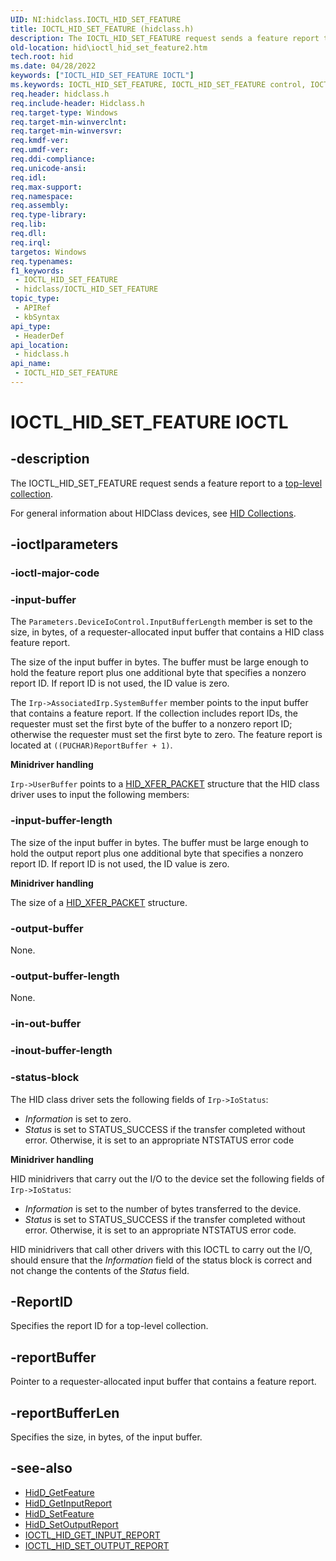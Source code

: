 ```yaml
---
UID: NI:hidclass.IOCTL_HID_SET_FEATURE
title: IOCTL_HID_SET_FEATURE (hidclass.h)
description: The IOCTL_HID_SET_FEATURE request sends a feature report to a top-level collection.
old-location: hid\ioctl_hid_set_feature2.htm
tech.root: hid
ms.date: 04/28/2022
keywords: ["IOCTL_HID_SET_FEATURE IOCTL"]
ms.keywords: IOCTL_HID_SET_FEATURE, IOCTL_HID_SET_FEATURE control, IOCTL_HID_SET_FEATURE control code [Human Input Devices], hid.ioctl_hid_set_feature2, hidclass/IOCTL_HID_SET_FEATURE, hidioreq_def58360-8e73-49dd-ab90-33cf3b6a92de.xml
req.header: hidclass.h
req.include-header: Hidclass.h
req.target-type: Windows
req.target-min-winverclnt: 
req.target-min-winversvr: 
req.kmdf-ver: 
req.umdf-ver: 
req.ddi-compliance: 
req.unicode-ansi: 
req.idl: 
req.max-support: 
req.namespace: 
req.assembly: 
req.type-library: 
req.lib: 
req.dll: 
req.irql: 
targetos: Windows
req.typenames: 
f1_keywords:
 - IOCTL_HID_SET_FEATURE
 - hidclass/IOCTL_HID_SET_FEATURE
topic_type:
 - APIRef
 - kbSyntax
api_type:
 - HeaderDef
api_location:
 - hidclass.h
api_name:
 - IOCTL_HID_SET_FEATURE
---
```


# IOCTL_HID_SET_FEATURE IOCTL

## -description

The IOCTL_HID_SET_FEATURE request sends a feature report to a [top-level collection](/windows-hardware/drivers/hid/top-level-collections).

For general information about HIDClass devices, see [HID Collections](/windows-hardware/drivers/hid/hid-collections).

## -ioctlparameters

### -ioctl-major-code

### -input-buffer

The `Parameters.DeviceIoControl.InputBufferLength` member is set to the size, in bytes, of a requester-allocated input buffer that contains a HID class feature report.

The size of the input buffer in bytes. The buffer must be large enough to hold the feature report plus one additional byte that specifies a nonzero report ID. If report ID is not used, the ID value is zero.

The `Irp->AssociatedIrp.SystemBuffer` member points to the input buffer that contains a feature report. If the collection includes report IDs, the requester must set the first byte of the buffer to a nonzero report ID; otherwise the requester must set the first byte to zero. The feature report is located at `((PUCHAR)ReportBuffer + 1)`.

**Minidriver handling**

`Irp->UserBuffer` points to a [HID_XFER_PACKET](./ns-hidclass-_hid_xfer_packet.md) structure that the HID class driver uses to input the following members:

### -input-buffer-length

The size of the input buffer in bytes. The buffer must be large enough to hold the output report plus one additional byte that specifies a nonzero report ID. If report ID is not used, the ID value is zero.

**Minidriver handling**

The size of a [HID_XFER_PACKET](./ns-hidclass-_hid_xfer_packet.md) structure.

### -output-buffer

None.

### -output-buffer-length

None.

### -in-out-buffer

### -inout-buffer-length

### -status-block

The HID class driver sets the following fields of `Irp->IoStatus`:

- *Information* is set to zero.
- *Status* is set to STATUS_SUCCESS if the transfer completed without error. Otherwise, it is set to an appropriate NTSTATUS error code

**Minidriver handling**

HID minidrivers that carry out the I/O to the device set the following fields of `Irp->IoStatus`:

- *Information* is set to the number of bytes transferred to the device.
- *Status* is set to STATUS_SUCCESS if the transfer completed without error. Otherwise, it is set to an appropriate NTSTATUS error code.

HID minidrivers that call other drivers with this IOCTL to carry out the I/O, should ensure that the *Information* field of the status block is correct and not change the contents of the *Status* field.

## -ReportID

Specifies the report ID for a top-level collection.

## -reportBuffer

Pointer to a requester-allocated input buffer that contains a feature report.

## -reportBufferLen

Specifies the size, in bytes, of the input buffer.

## -see-also

- [HidD_GetFeature](../hidsdi/nf-hidsdi-hidd_getfeature.md)
- [HidD_GetInputReport](../hidsdi/nf-hidsdi-hidd_getinputreport.md)
- [HidD_SetFeature](../hidsdi/nf-hidsdi-hidd_setfeature.md)
- [HidD_SetOutputReport](../hidsdi/nf-hidsdi-hidd_setoutputreport.md)
- [IOCTL_HID_GET_INPUT_REPORT](./ni-hidclass-ioctl_hid_get_input_report.md)
- [IOCTL_HID_SET_OUTPUT_REPORT](./ni-hidclass-ioctl_hid_set_output_report.md)
